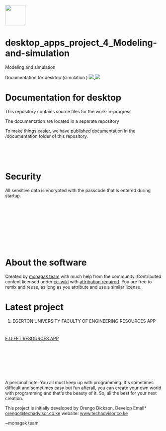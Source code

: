 <img src="https://yt3.ggpht.com/a/AGF-l79xxreM4k5oq1461DmD_7zVybAxjqJXIitf8A=s900-mo-c-c0xffffffff-rj-k-no" width="65"></a>

# desktop_apps_project_4_Modeling-and-simulation
Modeling and simulation


Documentation for desktop (simulation )
[![](#) ](#)
[![](#) ](#)










# Documentation for desktop
This repository contains source files for the work-in-progress 

The documentation are located in a separate repository  


To make things easier, we have published documentation in the /documentation folder of this repository.

</br ></br ></br >

# Security

All sensitive data is encrypted with the passcode that is entered during startup. 


</br ></br ></br ></br ></br ></br ></br ></br >













# About the software
Created by [monagak team](http://MONAGAK.co.ke) with much help from the community. Contributed content licensed under [cc-wiki](https://creativecommons.org/licenses/by-sa/3.0/) with [attribution required](http://blog.stackoverflow.com/2009/06/attribution-required/). You are free to remix and reuse, as long as you attribute and use a similar license.

# Latest project
1. EGERTON UNIVERSITY FACULTY OF ENGINEERING RESOURCES APP 
# 
[E.U FET RESOURCES APP](https://github.com/dicksonorengo/E.U-FET-Resources/)
</br ></br ></br ></br ></br ></br >
# 
A personal note: You all must keep up with programming. It's sometimes difficult and sometimes easy but fun afterall, you can create your own world with programming and that's the beauty of it. So, all the best for your next creation.

This project is initially developed by Orengo Dickson.
Develop Email*  orengo@techadvisor.co.ke
website: www.techadvisor.co.ke


~monagak team
